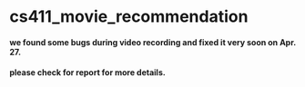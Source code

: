 # cs411_movie_recommendation
#### we found some bugs during video recording and fixed it very soon on Apr. 27.
#### please check for report for more details.
